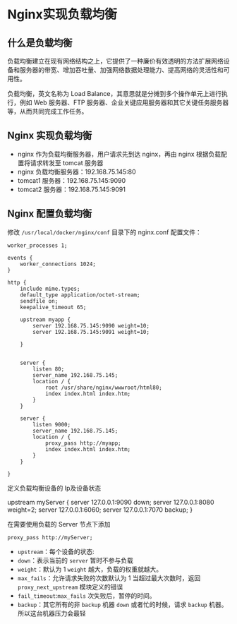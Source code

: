 # Nginx实现负载均衡

## 什么是负载均衡

负载均衡建立在现有网络结构之上，它提供了一种廉价有效透明的方法扩展网络设备和服务器的带宽、增加吞吐量、加强网络数据处理能力、提高网络的灵活性和可用性。

负载均衡，英文名称为 Load Balance，其意思就是分摊到多个操作单元上进行执行，例如 Web 服务器、FTP 服务器、企业关键应用服务器和其它关键任务服务器等，从而共同完成工作任务。

## Nginx 实现负载均衡

- nginx 作为负载均衡服务器，用户请求先到达 nginx，再由 nginx 根据负载配置将请求转发至 tomcat 服务器
- nginx 负载均衡服务器：192.168.75.145:80
- tomcat1 服务器：192.168.75.145:9090
- tomcat2 服务器：192.168.75.145:9091

## Nginx 配置负载均衡

修改 `/usr/local/docker/nginx/conf` 目录下的 nginx.conf 配置文件：

```shell
worker_processes 1;

events {
    worker_connections 1024;
}

http {
    include mime.types;
    default_type application/octet-stream;
    sendfile on;
    keepalive_timeout 65;

    upstream myapp {
        server 192.168.75.145:9090 weight=10;
        server 192.168.75.145:9091 weight=10;

    }
    

    server {
        listen 80;
        server_name 192.168.75.145;
        location / {
        	root /usr/share/nginx/wwwroot/html80;
        	index index.html index.htm;
        }
    }
    
    server {
        listen 9000;
        server_name 192.168.75.145;
        location / {
        	proxy_pass http://myapp;
        	index index.html index.htm;
        }
    }

}
```

定义负载均衡设备的 Ip及设备状态

upstream myServer {
    server 127.0.0.1:9090 down;
    server 127.0.0.1:8080 weight=2;
    server 127.0.0.1:6060;
    server 127.0.0.1:7070 backup;
}



在需要使用负载的 Server 节点下添加

```text
proxy_pass http://myServer;
```



- `upstream`：每个设备的状态:
- `down`：表示当前的 `server` 暂时不参与负载
- `weight`：默认为 1 `weight` 越大，负载的权重就越大。
- `max_fails`：允许请求失败的次数默认为 1 当超过最大次数时，返回 `proxy_next_upstream` 模块定义的错误
- `fail_timeout`:`max_fails` 次失败后，暂停的时间。
- `backup`：其它所有的非 `backup` 机器 `down` 或者忙的时候，请求 `backup` 机器。所以这台机器压力会最轻